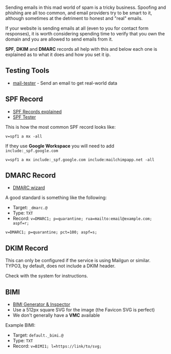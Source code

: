 Sending emails in this mad world of spam is a tricky business. Spoofing and phishing are all too common, and email providers try to be smart to it, although sometimes at the detriment to honest and "real" emails.

If your website is sending emails at all (even to you for contact form responses), it is worth considering spending time to verify that you own the domain and you are allowed to send emails from it.

**SPF**, **DKIM** and **DMARC** records all help with this and below each one is explained as to what it does and how you set it ip.

## Testing Tools

- [mail-tester](https://www.mail-tester.com/) - Send an email to get real-world data

## SPF Record

- [SPF Records explained](https://mailtrap.io/blog/spf-records-explained/)
- [SPF Tester](https://mxtoolbox.com/spf.aspx)

This is how the most common SPF record looks like:

```
v=spf1 a mx -all
```

If they use **Google Workspace** you will need to add `include:_spf.google.com`

```
v=spf1 a mx include:_spf.google.com include:mailchimpapp.net -all
```

## DMARC Record

- [DMARC wizard](https://dmarcian.com/dmarc-record-wizard/)

A good standard is something like the following:

- Target: `_dmarc.@`
- Type: `TXT`
- Record: `v=DMARC1; p=quarantine; rua=mailto:email@example.com; aspf=r;`

```
v=DMARC1; p=quarantine; pct=100; aspf=s;
```

## DKIM Record

This can only be configured if the service is using Mailgun or similar. TYPO3, by default, does not include a DKIM header.

Check with the system for instructions.

## BIMI

- [BIMI Generator & Inspector](https://bimigroup.org/bimi-generator/)
- Use a 512px square SVG for the image (the Favicon SVG is perfect)
- We don't generally have a **VMC** available

Example BIMI:

- Target: `default._bimi.@`
- Type: `TXT`
- Record: `v=BIMI1; l=https://link/to/svg;`
